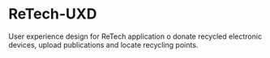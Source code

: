 # ReTech-UXD

User experience design for ReTech application o donate recycled electronic devices, upload publications and locate recycling points.
